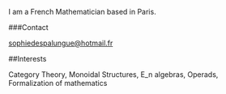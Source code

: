 
I am a French Mathematician based in Paris.

###Contact

sophiedespalungue@hotmail.fr

##Interests

Category Theory, Monoidal Structures, E_n algebras, Operads, Formalization of mathematics
